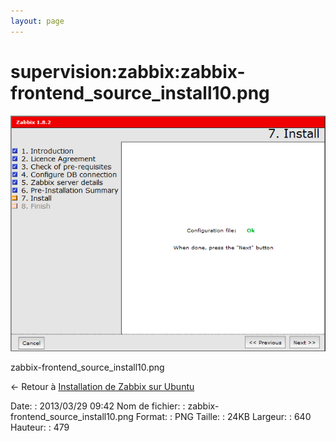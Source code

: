 ```yaml
---
layout: page
---
```


supervision:zabbix:zabbix-frontend\_source\_install10.png
=========================================================

[![zabbix-frontend\_source\_install10.png](../../../assets/media/supervision/zabbix/zabbix-frontend_source_install10.png@cache=&w=640&h=479 "zabbix-frontend_source_install10.png")](../../../assets/media/supervision/zabbix/zabbix-frontend_source_install10.png@cache= "Afficher le fichier original")

zabbix-frontend\_source\_install10.png

← Retour à [Installation de Zabbix sur
Ubuntu](../../../zabbix/zabbix-ubuntu-install.html "zabbix:zabbix-ubuntu-install")

Date:
:   2013/03/29 09:42
Nom de fichier:
:   zabbix-frontend\_source\_install10.png
Format:
:   PNG
Taille:
:   24KB
Largeur:
:   640
Hauteur:
:   479

